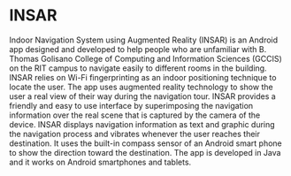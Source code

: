 # INSAR
Indoor Navigation System using Augmented Reality (INSAR) is an Android app designed and developed to help people who are unfamiliar with B. Thomas Golisano College of Computing and Information Sciences (GCCIS) on the RIT campus to navigate easily to different rooms in the building. INSAR relies on Wi-Fi fingerprinting as an indoor positioning technique to locate the user. The app uses augmented reality technology to show the user a real view of their way during the navigation tour. INSAR provides a friendly and easy to use interface by superimposing the navigation information over the real scene that is captured by the camera of the device. 
INSAR displays navigation information as text and graphic during the navigation process and vibrates whenever the user reaches their destination. It uses the built-in compass sensor of an Android smart phone to show the direction toward the destination. The app is developed in Java and it works on Android smartphones and tablets.
